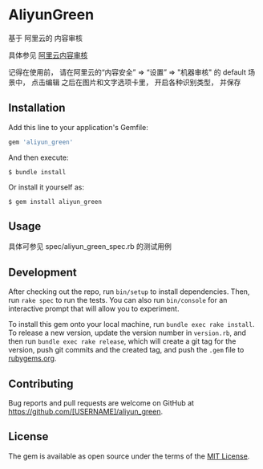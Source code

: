 # AliyunGreen

基于 阿里云的 内容审核

具体参见 [阿里云内容审核](https://help.aliyun.com/document_detail/84456.html?spm=a2c4g.11186623.0.0.7662754aWakeeW)

记得在使用前， 请在阿里云的“内容安全” => “设置” => "机器审核" 的 default 场景中， 点击编辑
之后在图片和文字选项卡里， 开启各种识别类型， 并保存



## Installation

Add this line to your application's Gemfile:

```ruby
gem 'aliyun_green'
```

And then execute:

    $ bundle install

Or install it yourself as:

    $ gem install aliyun_green

## Usage

具体可参见 spec/aliyun_green_spec.rb 的测试用例

## Development

After checking out the repo, run `bin/setup` to install dependencies. Then, run `rake spec` to run the tests. You can also run `bin/console` for an interactive prompt that will allow you to experiment.

To install this gem onto your local machine, run `bundle exec rake install`. To release a new version, update the version number in `version.rb`, and then run `bundle exec rake release`, which will create a git tag for the version, push git commits and the created tag, and push the `.gem` file to [rubygems.org](https://rubygems.org).

## Contributing

Bug reports and pull requests are welcome on GitHub at https://github.com/[USERNAME]/aliyun_green.

## License

The gem is available as open source under the terms of the [MIT License](https://opensource.org/licenses/MIT).
